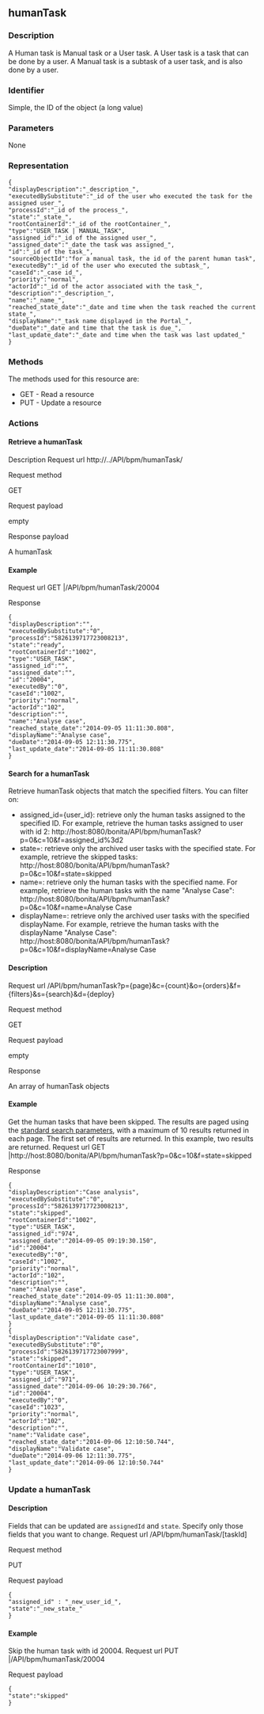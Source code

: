 ## humanTask

### Description

A Human task is Manual task or a User task. 
A User task is a task that can be done by a user.
A Manual task is a subtask of a user task, and is also done by a user. 

### Identifier

Simple, the ID of the object (a long value)

### Parameters

None

### Representation

    {
    "displayDescription":"_description_",
    "executedBySubstitute":"_id of the user who executed the task for the assigned user_",
    "processId":"_id of the process_",
    "state":"_state_",
    "rootContainerId":"_id of the rootContainer_",
    "type":"USER_TASK | MANUAL_TASK",
    "assigned_id":"_id of the assigned user_",
    "assigned_date":"_date the task was assigned_",
    "id":"_id of the task_",
    "sourceObjectId":"for a manual task, the id of the parent human task",
    "executedBy":"_id of the user who executed the subtask_",
    "caseId":"_case id_",
    "priority":"normal",
    "actorId":"_id of the actor associated with the task_",
    "description":"_description_",
    "name":"_name_",
    "reached_state_date":"_date and time when the task reached the current state_",
    "displayName":"_task name displayed in the Portal_",
    "dueDate":"_date and time that the task is due_",
    "last_update_date":"_date and time when the task was last updated_"
    }
    

### Methods

The methods used for this resource are:

* GET - Read a resource
* PUT - Update a resource

### Actions

#### Retrieve a humanTask

Description
Request url
http://../API/bpm/humanTask/

Request method

GET

Request payload

empty

Response payload

A humanTask

#### Example
Request url
GET |/API/bpm/humanTask/20004

Response

    {
    "displayDescription":"",
    "executedBySubstitute":"0",
    "processId":"5826139717723008213",
    "state":"ready",
    "rootContainerId":"1002",
    "type":"USER_TASK",
    "assigned_id":"",
    "assigned_date":"",
    "id":"20004",
    "executedBy":"0",
    "caseId":"1002",
    "priority":"normal",
    "actorId":"102",
    "description":"",
    "name":"Analyse case",
    "reached_state_date":"2014-09-05 11:11:30.808",
    "displayName":"Analyse case",
    "dueDate":"2014-09-05 12:11:30.775",
    "last_update_date":"2014-09-05 11:11:30.808"
    }

#### Search for a humanTask

Retrieve humanTask objects that match the specified filters. You can filter on:

* assigned\_id={user\_id}: retrieve only the human tasks assigned to the specified ID. For example, retrieve the human tasks assigned to user with id 2: http://host:8080/bonita/API/bpm/humanTask?p=0&c=10&f=assigned\_id%3d2
* state=: retrieve only the archived user tasks with the specified state. For example, retrieve the skipped tasks: http://host:8080/bonita/API/bpm/humanTask?p=0&c=10&f=state=skipped
* name=: retrieve only the human tasks with the specified name. For example, retrieve the human tasks with the name "Analyse Case": http://host:8080/bonita/API/bpm/humanTask?p=0&c=10&f=name=Analyse Case
* displayName=: retrieve only the archived user tasks with the specified displayName. For example, retrieve the human tasks with the displayName "Analyse Case": http://host:8080/bonita/API/bpm/humanTask?p=0&c=10&f=displayName=Analyse Case

#### Description
Request url
/API/bpm/humanTask?p={page}&c={count}&o={orders}&f={filters}&s={search}&d={deploy}

Request method

GET

Request payload

empty

Response

An array of humanTask objects

#### Example

Get the human tasks that have been skipped. The results are paged using the [standard search parameters](rest-api-overview.md), with a maximum of 10 results returned in each page. The first set of results are returned. In this example, two results are returned.
Request url
GET |http://host:8080/bonita/API/bpm/humanTask?p=0&c=10&f=state=skipped

Response

    {
    "displayDescription":"Case analysis",
    "executedBySubstitute":"0",
    "processId":"5826139717723008213",
    "state":"skipped",
    "rootContainerId":"1002",
    "type":"USER_TASK",
    "assigned_id":"974",
    "assigned_date":"2014-09-05 09:19:30.150",
    "id":"20004",
    "executedBy":"0",
    "caseId":"1002",
    "priority":"normal",
    "actorId":"102",
    "description":"",
    "name":"Analyse case",
    "reached_state_date":"2014-09-05 11:11:30.808",
    "displayName":"Analyse case",
    "dueDate":"2014-09-05 12:11:30.775",
    "last_update_date":"2014-09-05 11:11:30.808"
    }
    {
    "displayDescription":"Validate case",
    "executedBySubstitute":"0",
    "processId":"5826139717723007999",
    "state":"skipped",
    "rootContainerId":"1010",
    "type":"USER_TASK",
    "assigned_id":"971",
    "assigned_date":"2014-09-06 10:29:30.766",
    "id":"20004",
    "executedBy":"0",
    "caseId":"1023",
    "priority":"normal",
    "actorId":"102",
    "description":"",
    "name":"Validate case",
    "reached_state_date":"2014-09-06 12:10:50.744",
    "displayName":"Validate case",
    "dueDate":"2014-09-06 12:11:30.775",
    "last_update_date":"2014-09-06 12:10:50.744"
    }

### Update a humanTask

#### Description

Fields that can be updated are `assignedId` and `state`. Specify only those fields that you want to change.
Request url
/API/bpm/humanTask/\[taskId\]

Request method

PUT

Request payload

    { 
    "assigned_id" : "_new_user_id_", 
    "state":"_new_state_"
    }

#### Example

Skip the human task with id 20004\.
Request url
PUT |/API/bpm/humanTask/20004

Request payload

    {
    "state":"skipped"
    }